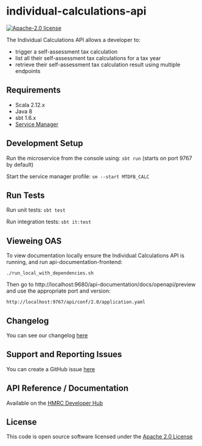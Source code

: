 individual-calculations-api
========================

[![Apache-2.0 license](http://img.shields.io/badge/license-Apache-blue.svg)](http://www.apache.org/licenses/LICENSE-2.0.html)

The Individual Calculations API allows a developer to:

- trigger a self-assessment tax calculation
- list all their self-assessment tax calculations for a tax year
- retrieve their self-assessment tax calculation result using multiple endpoints

## Requirements

- Scala 2.12.x
- Java 8
- sbt 1.6.x
- [Service Manager](https://github.com/hmrc/service-manager)

## Development Setup

Run the microservice from the console using: `sbt run` (starts on port 9767 by default)

Start the service manager profile: `sm --start MTDFB_CALC`

## Run Tests

Run unit tests: `sbt test`

Run integration tests: `sbt it:test`

## Vieweing OAS
To view documentation locally ensure the Individual Calculations API is running, and run api-documentation-frontend:

```
./run_local_with_dependencies.sh
```

Then go to http://localhost:9680/api-documentation/docs/openapi/preview and use the appropriate port and version:

```
http://localhost:9767/api/conf/2.0/application.yaml
```

## Changelog

You can see our changelog [here](https://github.com/hmrc/income-tax-mtd-changelog/wiki)

## Support and Reporting Issues

You can create a GitHub issue [here](https://github.com/hmrc/income-tax-mtd-changelog/issues)

## API Reference / Documentation

Available on
the [HMRC Developer Hub](https://developer.service.hmrc.gov.uk/api-documentation/docs/api/service/individual-calculations-api/2.0)

## License

This code is open source software licensed under
the [Apache 2.0 License]("http://www.apache.org/licenses/LICENSE-2.0.html")
